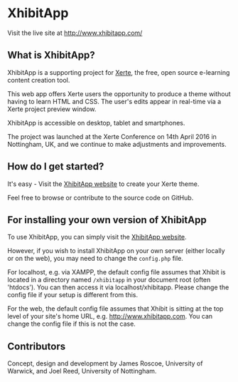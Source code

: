 # XhibitApp

Visit the live site at http://www.xhibitapp.com/

## What is XhibitApp?

XhibitApp is a supporting project for [Xerte](http://www.xerte.org.uk), the free, open source e-learning content creation tool.

This web app offers Xerte users the opportunity to produce a theme without having to learn HTML and CSS. The user's edits appear in real-time via a Xerte project preview window.

XhibitApp is accessible on desktop, tablet and smartphones.

The project was launched at the Xerte Conference on 14th April 2016 in Nottingham, UK, and we continue to make adjustments and improvements.

## How do I get started?

It's easy - Visit the [XhibitApp website](http://www.xhibitapp.com/) to create your Xerte theme.

Feel free to browse or contribute to the source code on GitHub.

## For installing your own version of XhibitApp

To use XhibitApp, you can simply visit the [XhibitApp website](http://www.xhibitapp.com/).

However, if you wish to install XhibitApp on your own server (either locally or on the web), you may need to change the `config.php` file.

For localhost, e.g. via XAMPP, the default config file assumes that Xhibit is located in a directory named `/xhibitapp` in your document root (often 'htdocs'). You can then access it via localhost/xhibitapp. Please change the config file if your setup is different from this.

For the web, the default config file assumes that Xhibit is sitting at the top level of your site's home URL, e.g. http://www.xhibitapp.com. You can change the config file if this is not the case.

## Contributors

Concept, design and development by James Roscoe, University of Warwick, and Joel Reed, University of Nottingham.